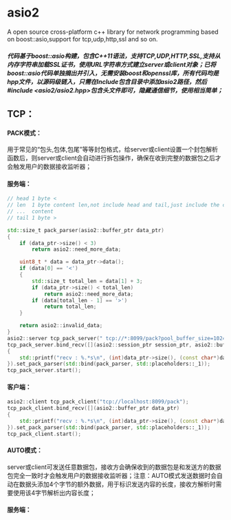 # asio2
A open source cross-platform c++ library for network programming based on boost::asio,support for tcp,udp,http,ssl and so on.

##### 代码基于boost::asio构建，包含C++11语法，支持TCP,UDP,HTTP,SSL,支持从内存字符串加载SSL证书，使用URL字符串方式建立server或client对象；已将boost::asio代码单独摘出并引入，无需安装boost和openssl库，所有代码均是hpp文件，以源码级链入，只需在Include包含目录中添加asio2路径，然后#include <asio2/asio2.hpp>包含头文件即可，隐藏通信细节，使用相当简单；

## TCP：
#### PACK模式：
  用于常见的“包头,包体,包尾”等等封包格式，给server或client设置一个封包解析函数后，则server或client会自动进行拆包操作，确保在收到完整的数据包之后才会触发用户的数据接收监听器；
#### 服务端：
```c++
// head 1 byte <
// len  1 byte content len,not include head and tail,just include the content len
// ...  content
// tail 1 byte >

std::size_t pack_parser(asio2::buffer_ptr data_ptr)
{
	if (data_ptr->size() < 3)
		return asio2::need_more_data;

	uint8_t * data = data_ptr->data();
	if (data[0] == '<')
	{
		std::size_t total_len = data[1] + 3;
		if (data_ptr->size() < total_len)
			return asio2::need_more_data;
		if (data[total_len - 1] == '>')
			return total_len;
	}

	return asio2::invalid_data;
}
asio2::server tcp_pack_server(" tcp://*:8099/pack?pool_buffer_size=1024");
tcp_pack_server.bind_recv([](asio2::session_ptr session_ptr, asio2::buffer_ptr data_ptr)
{
	std::printf("recv : %.*s\n", (int)data_ptr->size(), (const char*)data_ptr->data());
}).set_pack_parser(std::bind(pack_parser, std::placeholders::_1));
tcp_pack_server.start();
```
#### 客户端：
```c++
asio2::client tcp_pack_client("tcp://localhost:8099/pack");
tcp_pack_client.bind_recv([](asio2::buffer_ptr data_ptr)
{
	std::printf("recv : %.*s\n", (int)data_ptr->size(), (const char*)data_ptr->data());
}).set_pack_parser(std::bind(pack_parser, std::placeholders::_1));
tcp_pack_client.start();
```
#### AUTO模式：
  server或client可发送任意数据包，接收方会确保收到的数据包是和发送方的数据包完全一致时才会触发用户的数据接收监听器；注意：AUTO模式发送数据时会自动在数据头添加4个字节的额外数据，用于标识发送内容的长度，接收方解析时需要使用该4字节解析出内容长度；
#### 服务端：
